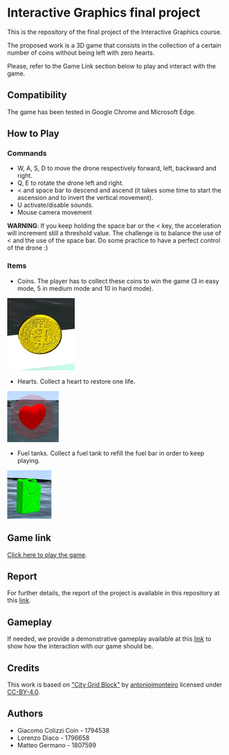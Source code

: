 ﻿# Interactive Graphics final project

This is the repository of the final project of the Interactive Graphics course.

The proposed work is a 3D game that consists in the collection of a certain number of coins without being left with zero hearts.

Please, refer to the Game Link section below to play and interact with the game.

## Compatibility

The game has been tested in Google Chrome and Microsoft Edge.

## How to Play

### Commands

* W, A, S, D to move the drone respectively forward, left, backward and right.
* Q, E to rotate the drone left and right.
* < and space bar to descend and ascend (it takes some time to start the ascension and to invert the vertical movement).
* U activate/disable sounds.
* Mouse camera movement

**WARNING**: If you keep holding the space bar or the < key, the acceleration will increment still a threshold value. The challenge is to balance the use of < and the use of the space bar. Do some practice to have a perfect control of the drone :)

### Items

* Coins. The player has to collect these coins to win the game (3 in easy mode, 5 in medium mode and 10 in hard mode).

![alt text](https://github.com/SapienzaInteractiveGraphicsCourse/final-project-opoli/blob/main/images/coin.jpg)

* Hearts. Collect a heart to restore one life.

![alt text](https://github.com/SapienzaInteractiveGraphicsCourse/final-project-opoli/blob/main/images/CUORE.jpg)

* Fuel tanks. Collect a fuel tank to refill the fuel bar in order to keep playing.

![alt text](https://github.com/SapienzaInteractiveGraphicsCourse/final-project-opoli/blob/main/images/FUEL.jpg)

## Game link

[Click here to play the game](https://sapienzainteractivegraphicscourse.github.io/final-project-opoli/).

## Report

For further details, the report of the project is available in this repository at this [link](https://github.com/SapienzaInteractiveGraphicsCourse/final-project-opoli/blob/main/Report_Final_Project_IG.pdf).

## Gameplay

If needed, we provide a demonstrative gameplay available at this [link](https://www.youtube.com/watch?v=TJvui5gzpE4) to show how the interaction with our game should be.

## Credits

This work is based on ["City Grid Block"](https://sketchfab.com/3d-models/city-grid-block-3488e40ceca846bb9023f894a749c398) by [antoniojmonteiro](https://sketchfab.com/antoniojmonteiro) licensed under [CC-BY-4.0](http://creativecommons.org/licenses/by/4.0/).

## Authors

* Giacomo Colizzi Coin - 1794538
* Lorenzo Diaco - 1796658
* Matteo Germano - 1807599
